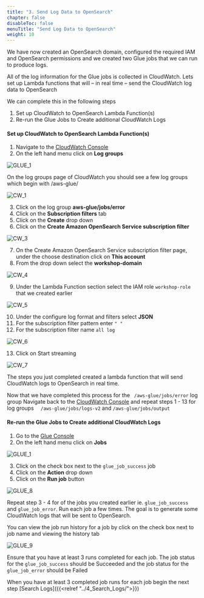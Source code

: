 ```yaml
---
title: "3. Send Log Data to OpenSearch"
chapter: false
disableToc: false
menuTitle: "Send Log Data to OpenSearch"
weight: 10
---
```


We have now created an OpenSearch domain, configured the required IAM and OpenSearch permissions and we created two Glue jobs that we can run to produce logs.

All of the log information for the Glue jobs is collected in CloudWatch. Lets set up Lambda functions that will – in real time – send the CloudWatch log data to OpenSearch

We can complete this in the following steps

1.	Set up CloudWatch to OpenSearch Lambda Function(s)
2.	Re-run the Glue Jobs to Create additional CloudWatch Logs

#### Set up CloudWatch to OpenSearch Lambda Function(s)

1. Navigate to the [CloudWatch Console](https://console.aws.amazon.com/cloudwatch/)
2. On the left hand menu click on **Log groups**

![GLUE_1](/images/collect-log-cloud-watch/CW_1.PNG)

On the log groups page of CloudWatch you should see a few log groups which begin with /aws-glue/

![CW_1](/images/collect-log-cloud-watch/CW_2.PNG)

3. Click on the log group **aws-glue/jobs/error**
4. Click on the **Subscription filters** tab
5. Click on the **Create** drop down
6. Click on the **Create Amazon OpenSearch Service subscription filter**

![CW_3](/images/collect-log-cloud-watch/CW_3.PNG)

7. On the Create Amazon OpenSearch Service subscription filter page, under the choose destination click on **This account**
8. From the drop down select the **workshop-domain**

![CW_4](/images/collect-log-cloud-watch/CW_4.PNG)

9. Under the Lambda Function section select the IAM role ```workshop-role``` that we created earlier

![CW_5](/images/collect-log-cloud-watch/CW_5.PNG)

10. Under the configure log format and filters select **JSON**
11. For the subscription filter pattern enter ```" "```
12. For the subscription filter name ```all log```

![CW_6](/images/collect-log-cloud-watch/CW_6.PNG)

13. Click on Start streaming

![CW_7](/images/collect-log-cloud-watch/CW_7.PNG)

The steps you just completed created a lambda function that will send CloudWatch logs to OpenSearch in real time. 

Now that we have completed this process for the ```	/aws-glue/jobs/error``` log group Navigate back to the [CloudWatch Console](https://console.aws.amazon.com/cloudwatch/) and repeat steps 1 - 13 for log groups ```	/aws-glue/jobs/logs-v2``` and ```/aws-glue/jobs/output```

#### Re-run the Glue Jobs to Create additional CloudWatch Logs

1. Go to the [Glue Console](https://console.aws.amazon.com/glue/home)
2. On the left hand menu click on **Jobs**

![GLUE_1](/images/collect-log-cloud-watch/GLUE_1.PNG)

3. Click on the check box next to the ```glue_job_success``` job
4. Click on the **Action** drop down
5. Click on the **Run job** button

![GLUE_8](/images/collect-log-cloud-watch/GLUE_8.PNG)

Repeat step 3 - 4 for of the jobs you created earlier ie. ```glue_job_success``` and ```glue_job_error```. Run each job a few times. The goal is to generate some CloudWatch logs that will be sent to OpenSearch.

You can view the job run history for a job by click on the check box next to job name and viewing the history tab

![GLUE_9](/images/collect-log-cloud-watch/GLUE_9.PNG)

Ensure that you have at least 3 runs completed for each job. The job status for the ```glue_job_success``` should be Succeeded and the job status for the ```glue_job_error``` should be Failed

When you have at least 3 completed job runs for each job begin the next step [Search Logs]({{<relref "../4_Search_Logs/">}})